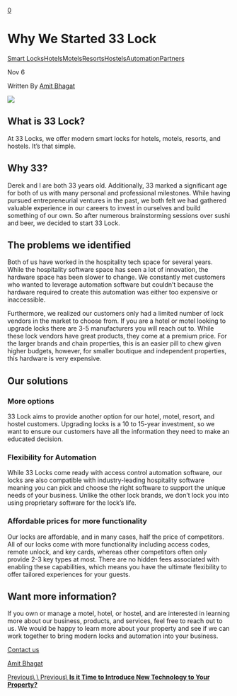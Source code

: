 [0](https://www.33lock.com/cart)

# Why We Started 33 Lock

[Smart Locks](https://www.33lock.com/blogpublishing/category/Smart+Locks)[Hotels](https://www.33lock.com/blogpublishing/category/Hotels)[Motels](https://www.33lock.com/blogpublishing/category/Motels)[Resorts](https://www.33lock.com/blogpublishing/category/Resorts)[Hostels](https://www.33lock.com/blogpublishing/category/Hostels)[Automation](https://www.33lock.com/blogpublishing/category/Automation)[Partners](https://www.33lock.com/blogpublishing/category/Partners)

Nov 6

Written By [Amit Bhagat](https://www.33lock.com/blogpublishing?author=555134dae4b06e6e38200115)

![](https://images.squarespace-cdn.com/content/v1/64864a0f6459c271adb893d5/4bb0b56d-f1b4-41bc-898d-758f1d65eb13/IMG_0369+copy.jpg?format=2500w)

## What is 33 Lock?

At 33 Locks, we offer modern smart locks for hotels, motels, resorts, and hostels. It’s that simple.

## Why 33?

Derek and I are both 33 years old. Additionally, 33 marked a significant age for both of us with many personal and professional milestones. While having pursued entrepreneurial ventures in the past, we both felt we had gathered valuable experience in our careers to invest in ourselves and build something of our own. So after numerous brainstorming sessions over sushi and beer, we decided to start 33 Lock.

## The problems we identified

Both of us have worked in the hospitality tech space for several years. While the hospitality software space has seen a lot of innovation, the hardware space has been slower to change. We constantly met customers who wanted to leverage automation software but couldn’t because the hardware required to create this automation was either too expensive or inaccessible.

Furthermore, we realized our customers only had a limited number of lock vendors in the market to choose from. If you are a hotel or motel looking to upgrade locks there are 3-5 manufacturers you will reach out to. While these lock vendors have great products, they come at a premium price. For the larger brands and chain properties, this is an easier pill to chew given higher budgets, however, for smaller boutique and independent properties, this hardware is very expensive.

## Our solutions

### More options

33 Lock aims to provide another option for our hotel, motel, resort, and hostel customers. Upgrading locks is a 10 to 15-year investment, so we want to ensure our customers have all the information they need to make an educated decision.

### Flexibility for Automation

While 33 Locks come ready with access control automation software, our locks are also compatible with industry-leading hospitality software meaning you can pick and choose the right software to support the unique needs of your business. Unlike the other lock brands, we don’t lock you into using proprietary software for the lock’s life.

### Affordable prices for more functionality

Our locks are affordable, and in many cases, half the price of competitors. All of our locks come with more functionality including access codes, remote unlock, and key cards, whereas other competitors often only provide 2-3 key types at most. There are no hidden fees associated with enabling these capabilities, which means you have the ultimate flexibility to offer tailored experiences for your guests.

## Want more information?

If you own or manage a motel, hotel, or hostel, and are interested in learning more about our business, products, and services, feel free to reach out to us. We would be happy to learn more about your property and see if we can work together to bring modern locks and automation into your business.

[Contact us](https://www.33lock.com/blogpublishing/contact)

[Amit Bhagat](https://www.33lock.com/blogpublishing?author=555134dae4b06e6e38200115)

[Previous\\
\\
Previous\\
**Is it Time to Introduce New Technology to Your Property?**](https://www.33lock.com/blogpublishing/introducing-new-tech-at-your-property)